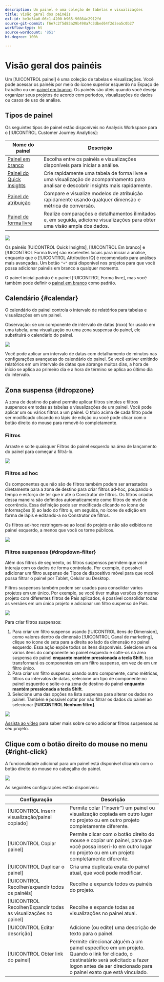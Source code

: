 ```yaml
---
description: Um painel é uma coleção de tabelas e visualizações
title: Visão geral dos painéis
exl-id: be3e34a0-06c1-4200-b965-96084c2912fd
source-git-commit: f6e7c2f5d83a29b498a7c3dbed64f2d2ea5c0b27
workflow-type: ht
source-wordcount: '851'
ht-degree: 100%

---
```


# Visão geral dos painéis

Um [!UICONTROL painel] é uma coleção de tabelas e visualizações. Você pode acessar os painéis por meio do ícone superior esquerdo no Espaço de trabalho ou um [painel em branco](/help/analysis-workspace/c-panels/blank-panel.md). Os painéis são úteis quando você deseja organizar seus projetos de acordo com períodos, visualizações de dados ou casos de uso de análise.

## Tipos de painel

Os seguintes tipos de painel estão disponíveis no Analysis Workspace para o [!UICONTROL Customer Journey Analytics]:

| Nome do painel | Descrição |
| --- | --- |
| [Painel em branco](/help/analysis-workspace/c-panels/blank-panel.md) | Escolha entre os painéis e visualizações disponíveis para iniciar a análise. |
| [Painel do Quick Insights](quickinsight.md) | Crie rapidamente uma tabela de forma livre e uma visualização de acompanhamento para analisar e descobrir insights mais rapidamente. |
| [Painel de atribuição](attribution.md) | Compare e visualize modelos de atribuição rapidamente usando qualquer dimensão e métrica de conversão. |
| [Painel de forma livre](freeform-panel.md) | Realize comparações e detalhamentos ilimitados e, em seguida, adicione visualizações para obter uma visão ampla dos dados. |

![](assets/panel-overview.png)

Os painéis [!UICONTROL Quick Insights], [!UICONTROL Em branco] e [!UICONTROL Forma livre] são excelentes locais para iniciar a análise, enquanto que o [!UICONTROL Attribution IQ] é recomendado para análises mais avançadas. Um botão `"+"` está disponível nos projetos para que você possa adicionar painéis em branco a qualquer momento.

O painel inicial padrão é o painel [!UICONTROL Forma livre], mas você também pode definir o [painel em branco](/help/analysis-workspace/c-panels/blank-panel.md) como padrão.

## Calendário {#calendar}

O calendário do painel controla o intervalo de relatórios para tabelas e visualizações em um painel.

Observação: se um componente de intervalo de datas (roxo) for usado em uma tabela, uma visualização ou uma zona suspensa do painel, ele substituirá o calendário do painel.

![](assets/panel-calendar.png)

Você pode aplicar um intervalo de datas com detalhamento de minutos nas configurações avançadas do calendário do painel. Se você estiver emitindo relatórios em um intervalo de datas que abrange muitos dias, a hora de início se aplica ao primeiro dia e a hora de término se aplica ao último dia do intervalo.

## Zona suspensa {#dropzone}

A zona de destino do painel permite aplicar filtros simples e filtros suspensos em todas as tabelas e visualizações de um painel. Você pode aplicar um ou vários filtros a um painel. O título acima de cada filtro pode ser modificado clicando no lápis de edição ou você pode clicar com o botão direito do mouse para removê-lo completamente.

### Filtros

Arraste e solte quaisquer Filtros do painel esquerdo na área de lançamento do painel para começar a filtrá-lo.

![](assets/segment-filter.png)

### Filtros ad hoc

Os componentes que não são de filtros também podem ser arrastados diretamente para a zona de destino para criar filtros ad-hoc, poupando o tempo e esforço de ter que ir até o Construtor de filtros. Os filtros criados dessa maneira são definidos automaticamente como filtros de nível de ocorrência. Essa definição pode ser modificada clicando no ícone de informações (i) ao lado do filtro e, em seguida, no ícone de edição em forma de lápis e editando-a no Construtor de filtros.

Os filtros ad-hoc restringem-se ao local do projeto e não são exibidos no painel esquerdo, a menos que você os torne públicos.

![](assets/adhoc-segment-filter.png)

### Filtros suspensos {#dropdown-filter}

Além dos filtros de segmento, os filtros suspensos permitem que você interaja com os dados de forma controlada. Por exemplo, é possível adicionar um filtro suspenso de Tipos de dispositivo móvel para que você possa filtrar o painel por Tablet, Celular ou Desktop.

Filtros suspensos também podem ser usados para consolidar vários projetos em um único. Por exemplo, se você tiver muitas versões do mesmo projeto com diferentes filtros de País aplicados, é possível consolidar todas as versões em um único projeto e adicionar um filtro suspenso de País.

![](assets/dropdown-filter-intro.png)

Para criar filtros suspensos:

1. Para criar um filtro suspenso usando [!UICONTROL itens de Dimension], como valores dentro da dimensão [!UICONTROL Canal de marketing], clique no ícone de seta para a direita ao lado da dimensão no painel esquerdo. Essa ação expõe todos os itens disponíveis. Selecione um ou vários itens do componente no painel esquerdo e solte-os na área suspensa do painel **enquanto mantém pressionada a tecla Shift**. Isso transformará os componentes em um filtro suspenso, em vez de em um filtro único.
1. Para criar um filtro suspenso usando outro componente, como métricas, filtros ou intervalos de datas, selecione um tipo de componente no painel esquerdo e solte-o na zona de destino do painel **enquanto mantém pressionada a tecla Shift**.
1. Selecione uma das opções na lista suspensa para alterar os dados no painel. Também é possível optar por não filtrar os dados do painel ao selecionar **[!UICONTROL Nenhum filtro]**.

![](assets/create-dropdown.png)

[Assista ao vídeo](https://experienceleague.adobe.com/docs/analytics-learn/tutorials/analysis-workspace/using-panels/using-panels-to-organize-your-analysis-workspace-projects.html?lang=pt-BR) para saber mais sobre como adicionar filtros suspensos ao seu projeto.

## Clique com o botão direito do mouse no menu {#right-click}

A funcionalidade adicional para um painel está disponível clicando com o botão direito do mouse no cabeçalho do painel.

![](assets/right-click-menu.png)

As seguintes configurações estão disponíveis:

| Configuração | Descrição |
| --- | --- |
| [!UICONTROL Inserir visualização/painel copiado] | Permite colar (“inserir”) um painel ou visualização copiada em outro lugar no projeto ou em outro projeto completamente diferente. |
| [!UICONTROL Copiar painel] | Permite clicar com o botão direito do mouse e copiar um painel, para que você possa inseri-lo em outro lugar no projeto ou em um projeto completamente diferente. |
| [!UICONTROL Duplicar o painel] | Cria uma duplicata exata do painel atual, que você pode modificar. |
| [!UICONTROL Recolher/expandir todos os painéis] | Recolhe e expande todos os painéis do projeto. |
| [!UICONTROL Recolher/Expandir todas as visualizações no painel] | Recolhe e expande todas as visualizações no painel atual. |
| [!UICONTROL Editar descrição] | Adicione (ou edite) uma descrição de texto para o painel. |
| [!UICONTROL Obter link do painel] | Permite direcionar alguém a um painel específico em um projeto. Quando o link for clicado, o destinatário será solicitado a fazer logon antes de ser direcionado para o painel exato que está vinculado. |
